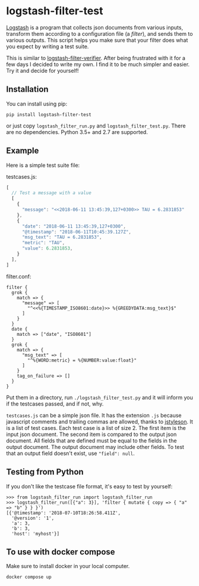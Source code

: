 # logstash-filter-test
[Logstash](https://www.elastic.co/products/logstash) is a program that collects
json documents from various inputs, transform them according to a configuration
file (a *filter*), and sends them to various outputs. This script helps you make
sure that your filter does what you expect by writing a test suite.

This is similar to
[logstash-filter-verifier](https://github.com/magnusbaeck/logstash-filter-verifier).
After being frustrated with it for a few days I decided to write my own. I find
it to be much simpler and easier. Try it and decide for yourself!

## Installation

You can install using pip:

```
pip install logstash-filter-test
```

or just copy `logstash_filter_run.py` and `logstash_filter_test.py`. There are
no dependencies. Python 3.5+ and 2.7 are supported.

## Example

Here is a simple test suite file:

testcases.js:
```javascript
[
  // Test a message with a value
  [
    {
      "message": "<<2018-06-11 13:45:39,127+0300>> TAU = 6.2831853"
    },
    {
      "date": "2018-06-11 13:45:39,127+0300",
      "@timestamp": "2018-06-11T10:45:39.127Z",
      "msg_text": "TAU = 6.2831853",
      "metric": "TAU",
      "value": 6.2831853,
    }
  ],
]
```

filter.conf:
```
filter {
  grok {
    match => {
      "message" => [
        "^<<%{TIMESTAMP_ISO8601:date}>> %{GREEDYDATA:msg_text}$"
      ]
    }
  }
  date {
    match => ["date", "ISO8601"]
  }
  grok {
    match => {
      "msg_text" => [
        "^%{WORD:metric} = %{NUMBER:value:float}"
      ]
    }
    tag_on_failure => []
  }
}
```

Put them in a directory, run `./logstash_filter_test.py` and it will inform you
if the testcases passed, and if not, why.

`testcases.js` can be a simple json file. It has the extension `.js` because
javascript comments and trailing commas are allowed, thanks to
[jstyleson](https://github.com/linjackson78/jstyleson). It is a list of
test cases. Each test case is a list of size 2. The first item is the input 
json document. The second item is compared to the output json document. All
fields that are defined must be equal to the fields in the output document.
The output document may include other fields. To test that an output field
doesn't exist, use `"field": null`.

## Testing from Python

If you don't like the testcase file format, it's easy to test by yourself:

```pydocstring
>>> from logstash_filter_run import logstash_filter_run
>>> logstash_filter_run([{"a": 3}], 'filter { mutate { copy => { "a" => "b" } } }')
[{'@timestamp': '2018-07-10T18:26:58.411Z',
  '@version': '1',
  'a': 3,
  'b': 3,
  'host': 'myhost'}]
```

## To use with docker compose
Make sure to install docker in your local computer. 
```
docker compose up
```